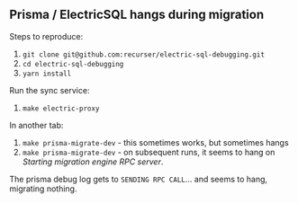 ## Prisma / ElectricSQL hangs during migration

Steps to reproduce:

1. `git clone git@github.com:recurser/electric-sql-debugging.git`
1. `cd electric-sql-debugging`
1. `yarn install`

Run the sync service:

1. `make electric-proxy`

In another tab:

1. `make prisma-migrate-dev` - this sometimes works, but sometimes hangs
1. `make prisma-migrate-dev` - on subsequent runs, it seems to hang on _Starting migration engine RPC server_.

The prisma debug log gets to `SENDING RPC CALL`... and seems to hang, migrating nothing.
